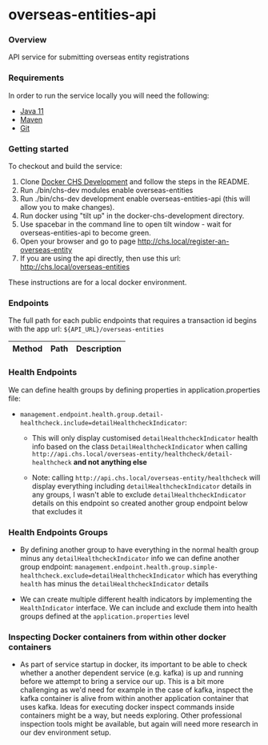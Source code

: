 # overseas-entities-api

### Overview
API service for submitting overseas entity registrations

### Requirements
In order to run the service locally you will need the following:
- [Java 11](https://www.oracle.com/java/technologies/downloads/#java11)
- [Maven](https://maven.apache.org/download.cgi)
- [Git](https://git-scm.com/downloads)

### Getting started
To checkout and build the service:
1. Clone [Docker CHS Development](https://github.com/companieshouse/docker-chs-development) and follow the steps in the README.
2. Run ./bin/chs-dev modules enable overseas-entities
3. Run ./bin/chs-dev development enable overseas-entities-api (this will allow you to make changes).
4. Run docker using "tilt up" in the docker-chs-development directory.
5. Use spacebar in the command line to open tilt window - wait for overseas-entities-api to become green.
6. Open your browser and go to page http://chs.local/register-an-overseas-entity
7. If you are using the api directly, then use this url: http://chs.local/overseas-entities

These instructions are for a local docker environment.

### Endpoints

The full path for each public endpoints that requires a transaction id begins with the app url:
`${API_URL}/overseas-entities`

Method    | Path                                                                         | Description
:---------|:-----------------------------------------------------------------------------|:-----------

### Health Endpoints

We can define health groups by defining properties in application.properties file:
- ```management.endpoint.health.group.detail-healthcheck.include=detailHealthcheckIndicator```:
  - This will only display customised ```detailHealthcheckIndicator``` health info based on the class ```DetailHealthcheckIndicator```
    when calling ```http://api.chs.local/overseas-entity/healthcheck/detail-healthcheck``` **and not anything else**
    
  - Note: calling ```http://api.chs.local/overseas-entity/healthcheck``` will display everything including ```detailHealthcheckIndicator``` details in any groups,
    I wasn't able to exclude ```detailHealthcheckIndicator``` details on this endpoint so created another group endpoint below that excludes it

    

### Health Endpoints Groups
- By defining another group to have everything in the normal health group minus any ```detailHealthcheckIndicator``` info we can define another group endpoint:
  ```management.endpoint.health.group.simple-healthcheck.exclude=detailHealthcheckIndicator``` which has everything ```health``` has minus the ```detailHealthcheckIndicator``` details


- We can create multiple different health indicators by implementing the ```HealthIndicator``` interface. We can include and exclude them into health groups defined at the ```application.properties``` level


### Inspecting Docker containers from within other docker containers
- As part of service startup in docker, its important to be able to check whether a another dependent service (e.g. kafka) is up 
  and running before we attempt to bring a service our up. This is a bit more challenging as we'd need for example in the case of kafka, inspect the kafka container is alive from within another application container that uses kafka.
  Ideas for executing docker inspect commands inside containers might be a way, but needs exploring. Other professional inspection tools might be available, but again will need more research in our dev environment setup.